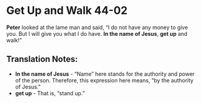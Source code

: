 Get Up and Walk 44-02
=======================


**Peter** looked at the lame man and said, “I do not have any money to
give you. But I will give you what I do have. **In the name of Jesus**,
**get up** and walk!”

Translation Notes:
------------------

-   **In the name of Jesus** - “Name” here stands for the authority
and
    power of the person. Therefore, this expression here means, “by
    the authority of Jesus.”
-   **get up** - That is, “stand up.”

